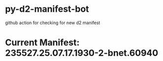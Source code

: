 # py-d2-manifest-bot
github action for checking for new d2 manifest

# Current Manifest: 235527.25.07.17.1930-2-bnet.60940